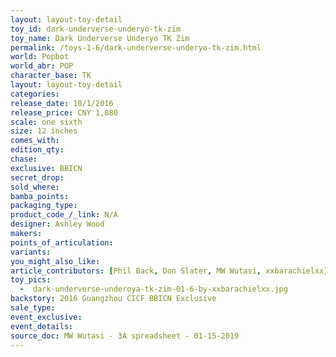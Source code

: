```yaml
---
layout: layout-toy-detail 
toy_id: dark-underverse-underyo-tk-zim
toy_name: Dark Underverse Underyo TK Zim
permalink: /toys-1-6/dark-underverse-underyo-tk-zim.html
world: Popbot
world_abr: POP
character_base: TK
layout: layout-toy-detail
categories: 
release_date: 10/1/2016
release_price: CNY 1,080
scale: one sixth
size: 12 inches
comes_with: 
edition_qty: 
chase: 
exclusive: BBICN
secret_drop: 
sold_where: 
bamba_points: 
packaging_type: 
product_code_/_link: N/A
designer: Ashley Wood
makers: 
points_of_articulation: 
variants: 
you_might_also_like: 
article_contributors: [Phil Back, Don Slater, MW Wutasi, xxbarachielxx]
toy_pics: 
  -  dark-underverse-underoya-tk-zim-01-6-by-xxbarachielxx.jpg
backstory: 2016 Guangzhou CICF BBICN Exclusive
sale_type: 
event_exclusive: 
event_details: 
source_doc: MW Wutasi - 3A spreadsheet - 01-15-2019
---
```

